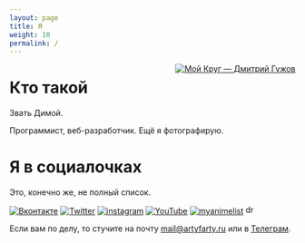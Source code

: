 ```yaml
---
layout: page
title: Я
weight: 10
permalink: /
---
```


<a href="http://artyfarty.moikrug.ru/?from=card" style="border: none; display: block; float: right; margin: 0 0 1em 1em;"><img alt="Мой Круг — Дмитрий Гужов" src="http://moikrug.ru/users/P901529396/card.png" style="border: none;" title="Мой Круг — Дмитрий Гужов" /></a>

# Кто такой
Звать Димой.

Программист, веб-разработчик. Ещё я фотографирую.

# Я в социалочках
Это, конечно же, не полный список. 

<div class="favicons">
<a href="http://vkontakte.ru/artyfarty" title="Вконтакте"><img alt="Вконтакте" src="http://vk.com/images/faviconnew_2x.ico" /></a>
<a href="http://twitter.com/molecula" title="Twitter"><img alt="Twitter" src="http://twitter.com/favicon.ico" /></a>
<a href="http://instagram.com/molecula" title="instagram"><img src="https://www.instagram.com/static/images/ico/apple-touch-icon-76x76-precomposed.png/4272e394f5ad.pngg" alt="instagram"></a>
<a href="http://youtube.com/ErrorTH" title="YouTube"><img alt="YouTube" src="http://youtube.com/favicon.ico" /></a>
<a href="http://myanimelist.net/animelist/artyfarty" title="MyAnimeList"><img alt="myanimelist" src="http://myanimelist.net/images/faviconv5.ico" /></a>
<a href="https://www.drive2.ru/users/artyfarty/" title="Drive2"><img alt="drive2" src="https://www.drive2.ru/apple-touch-icon.png" style="width: 16px; height: 16px;"></a>
</div>


Если вам по делу, то стучите на почту mail@artyfarty.ru или в [Телеграм](https://telegram.me/artyfarty).
